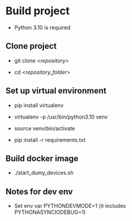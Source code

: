 # Build project

- Python 3.10 is required

## Clone project

- git clone <_repository_>

- cd <_repository_folder_>

## Set up virtual environment

- pip install virtualenv

- virtualenv -p /usr/bin/python3.10 venv

- source venv/bin/activate

- pip install -r requirements.txt

## Build docker image

- ./start_dumy_devices.sh

## Notes for dev env

- Set env var PYTHONDEVMODE=1 (it includes PYTHONASYNCIODEBUG=1)

